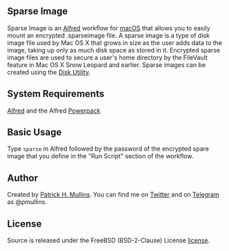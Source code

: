 ## Sparse Image
Sparse Image is an [Alfred](http://www.alfredapp.com/) workflow for [macOS](https://www.apple.com/osx/) that allows you to easily mount an encrypted .sparseimage file. A sparse image is a type of disk image file used by Mac OS X that grows in size as the user adds data to the image, taking up only as much disk space as stored in it. Encrypted sparse image files are used to secure a user's home directory by the FileVault feature in Mac OS X Snow Leopard and earlier. Sparse images can be created using the [Disk Utility](https://en.wikipedia.org/wiki/Sparse_image).

## System Requirements
[Alfred](http://www.alfredapp.com/) and the Alfred [Powerpack](http://www.alfredapp.com/powerpack/)

## Basic Usage
Type `sparse` in Alfred followed by the password of the encrypted spare image that you define in the "Run Script" section of the workflow.

## Author
Created by [Patrick H. Mullins](http://www.pmullins.net/about). You can find me on  [Twitter](https://twitter.com/phmullins) and on [Telegram](https://telegram.org/) as @pmullins.

## License
Source is released under the FreeBSD (BSD-2-Clause) License [license](license.md).